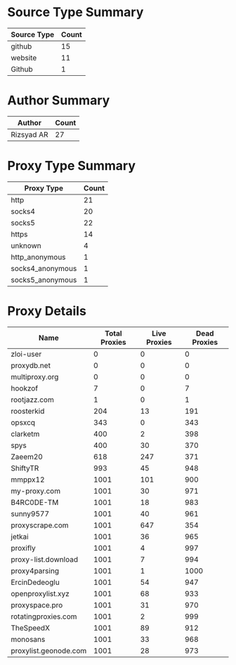 # Source Type Summary

| Source Type | Count |
|-------------|-------|
| github | 15 |
| website | 11 |
| Github | 1 |


# Author Summary

| Author | Count |
|--------|-------|
| Rizsyad AR | 27 |


# Proxy Type Summary

| Proxy Type | Count |
|------------|-------|
| http | 21 |
| socks4 | 20 |
| socks5 | 22 |
| https | 14 |
| unknown | 4 |
| http_anonymous | 1 |
| socks4_anonymous | 1 |
| socks5_anonymous | 1 |


# Proxy Details

| Name | Total Proxies | Live Proxies | Dead Proxies |
|------|---------------|--------------|---------------|
| zloi-user | 0 | 0 | 0 |
| proxydb.net | 0 | 0 | 0 |
| multiproxy.org | 0 | 0 | 0 |
| hookzof | 7 | 0 | 7 |
| rootjazz.com | 1 | 0 | 1 |
| roosterkid | 204 | 13 | 191 |
| opsxcq | 343 | 0 | 343 |
| clarketm | 400 | 2 | 398 |
| spys | 400 | 30 | 370 |
| Zaeem20 | 618 | 247 | 371 |
| ShiftyTR | 993 | 45 | 948 |
| mmppx12 | 1001 | 101 | 900 |
| my-proxy.com | 1001 | 30 | 971 |
| B4RC0DE-TM | 1001 | 18 | 983 |
| sunny9577 | 1001 | 40 | 961 |
| proxyscrape.com | 1001 | 647 | 354 |
| jetkai | 1001 | 36 | 965 |
| proxifly | 1001 | 4 | 997 |
| proxy-list.download | 1001 | 7 | 994 |
| proxy4parsing | 1001 | 1 | 1000 |
| ErcinDedeoglu | 1001 | 54 | 947 |
| openproxylist.xyz | 1001 | 68 | 933 |
| proxyspace.pro | 1001 | 31 | 970 |
| rotatingproxies.com | 1001 | 2 | 999 |
| TheSpeedX | 1001 | 89 | 912 |
| monosans | 1001 | 33 | 968 |
| proxylist.geonode.com | 1001 | 28 | 973 |
